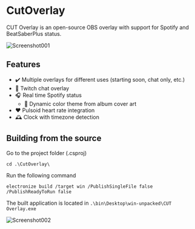 # CutOverlay
 CUT Overlay is an open-source OBS overlay with support for Spotify and BeatSaberPlus status.

![Screenshot001](https://github.com/Marakusa/CutOverlay/assets/29477753/69ff57ae-e345-4846-8945-30ad603374e2)

## Features
- ✔️ Multiple overlays for different uses (starting soon, chat only, etc.)
- 💬 Twitch chat overlay
- 🎧 Real time Spotify status
  - 🎨 Dynamic color theme from album cover art
- ❤️ Pulsoid heart rate integration
- 🕰️ Clock with timezone detection

## Building from the source
Go to the project folder (.csproj)
```
cd .\CutOverlay\
```
Run the following command
```
electronize build /target win /PublishSingleFile false /PublishReadyToRun false
```
The built application is located in `.\bin\Desktop\win-unpacked\CUT Overlay.exe`


![Screenshot002](https://github.com/Marakusa/CutOverlay/assets/29477753/70ee4c7a-ab9c-458b-962c-cdb8ed28a10d)

